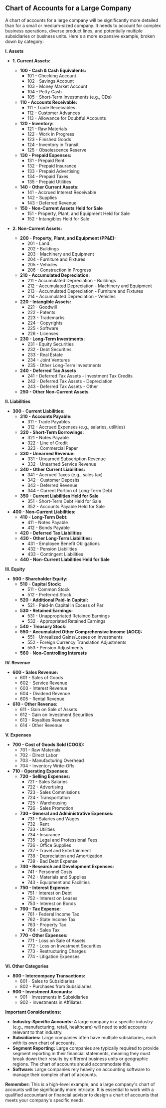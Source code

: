 ## Chart of Accounts for a Large Company 

A chart of accounts for a large company will be significantly more detailed than for a small or medium-sized company. It needs to account for complex business operations, diverse product lines, and potentially multiple subsidiaries or business units. Here's a more expansive example, broken down by category: 

**I. Assets**

* **1. Current Assets:**
    * **100 - Cash & Cash Equivalents:** 
        * 101 - Checking Account
        * 102 - Savings Account
        * 103 - Money Market Account
        * 104 - Petty Cash 
        * 105 - Short-Term Investments (e.g., CDs)
    * **110 - Accounts Receivable:**
        * 111 - Trade Receivables
        * 112 - Customer Advances
        * 113 - Allowance for Doubtful Accounts
    * **120 - Inventory:** 
        * 121 - Raw Materials
        * 122 - Work in Progress
        * 123 - Finished Goods 
        * 124 - Inventory in Transit
        * 125 - Obsolescence Reserve 
    * **130 - Prepaid Expenses:**
        * 131 - Prepaid Rent
        * 132 - Prepaid Insurance 
        * 133 - Prepaid Advertising
        * 134 - Prepaid Taxes
        * 135 - Prepaid Utilities
    * **140 - Other Current Assets:**
        * 141 - Accrued Interest Receivable
        * 142 - Supplies
        * 143 - Deferred Revenue 
    * **150 - Non-Current Assets Held for Sale**
        * 151 - Property, Plant, and Equipment Held for Sale
        * 152 - Intangibles Held for Sale

* **2. Non-Current Assets:**
    * **200 - Property, Plant, and Equipment (PP&E):**
        * 201 - Land 
        * 202 - Buildings 
        * 203 - Machinery and Equipment
        * 204 - Furniture and Fixtures
        * 205 - Vehicles
        * 206 - Construction in Progress
    * **210 - Accumulated Depreciation:**
        * 211 - Accumulated Depreciation - Buildings 
        * 212 - Accumulated Depreciation - Machinery and Equipment 
        * 213 - Accumulated Depreciation - Furniture and Fixtures
        * 214 - Accumulated Depreciation - Vehicles
    * **220 - Intangible Assets:**
        * 221 - Goodwill 
        * 222 - Patents 
        * 223 - Trademarks
        * 224 - Copyrights
        * 225 - Software
        * 226 - Licenses
    * **230 - Long-Term Investments:**
        * 231 - Equity Securities 
        * 232 - Debt Securities 
        * 233 - Real Estate
        * 234 - Joint Ventures
        * 235 - Other Long-Term Investments 
    * **240 - Deferred Tax Assets** 
        * 241 - Deferred Tax Assets - Investment Tax Credits
        * 242 - Deferred Tax Assets - Depreciation
        * 243 - Deferred Tax Assets - Other
    * **250 - Other Non-Current Assets**

**II. Liabilities**

* **300 - Current Liabilities:** 
    * **310 - Accounts Payable:**
        * 311 - Trade Payables
        * 312 - Accrued Expenses (e.g., salaries, utilities)
    * **320 - Short-Term Borrowings:**
        * 321 - Notes Payable 
        * 322 - Line of Credit
        * 323 - Commercial Paper
    * **330 - Unearned Revenue:**
        * 331 - Unearned Subscription Revenue
        * 332 - Unearned Service Revenue
    * **340 - Other Current Liabilities:**
        * 341 - Accrued Taxes (e.g., sales tax)
        * 342 - Customer Deposits
        * 343 - Deferred Revenue 
        * 344 - Current Portion of Long-Term Debt
    * **350 - Current Liabilities Held for Sale**
        * 351 - Short-Term Debt Held for Sale
        * 352 - Accounts Payable Held for Sale 
* **400 - Non-Current Liabilities:**
    * **410 - Long-Term Debt:**
        * 411 - Notes Payable 
        * 412 - Bonds Payable
    * **420 - Deferred Tax Liabilities**
    * **430 - Other Long-Term Liabilities:**
        * 431 - Employee Benefit Obligations 
        * 432 - Pension Liabilities 
        * 433 - Contingent Liabilities 
    * **440 - Non-Current Liabilities Held for Sale**

**III. Equity**

* **500 - Shareholder Equity:**
    * **510 - Capital Stock:**
        * 511 - Common Stock
        * 512 - Preferred Stock
    * **520 - Additional Paid-In Capital:** 
        * 521 - Paid-In Capital in Excess of Par
    * **530 - Retained Earnings:**
        * 531 - Unappropriated Retained Earnings
        * 532 - Appropriated Retained Earnings
    * **540 - Treasury Stock:**
    * **550 - Accumulated Other Comprehensive Income (AOCI):**
        * 551 - Unrealized Gains/Losses on Investments
        * 552 - Foreign Currency Translation Adjustments 
        * 553 - Pension Adjustments 
    * **560 - Non-Controlling Interests** 

**IV. Revenue**

* **600 - Sales Revenue:** 
    * 601 - Sales of Goods 
    * 602 - Service Revenue 
    * 603 - Interest Revenue
    * 604 - Dividend Revenue 
    * 605 - Rental Revenue 
* **610 - Other Revenue:**
    * 611 - Gain on Sale of Assets
    * 612 - Gain on Investment Securities
    * 613 - Royalties Revenue 
    * 614 - Other Revenue 

**V. Expenses**

* **700 - Cost of Goods Sold (COGS):**
    * 701 - Raw Materials
    * 702 - Direct Labor 
    * 703 - Manufacturing Overhead 
    * 704 - Inventory Write-Offs
* **710 - Operating Expenses:**
    * **720 - Selling Expenses:** 
        * 721 - Sales Salaries
        * 722 - Advertising
        * 723 - Sales Commissions 
        * 724 - Transportation
        * 725 - Warehousing
        * 726 - Sales Promotion 
    * **730 - General and Administrative Expenses:**
        * 731 - Salaries and Wages 
        * 732 - Rent
        * 733 - Utilities
        * 734 - Insurance 
        * 735 - Legal and Professional Fees
        * 736 - Office Supplies
        * 737 - Travel and Entertainment
        * 738 - Depreciation and Amortization
        * 739 - Bad Debt Expense
    * **740 - Research and Development Expenses:**
        * 741 - Personnel Costs
        * 742 - Materials and Supplies
        * 743 - Equipment and Facilities
    * **750 - Interest Expense:**
        * 751 - Interest on Debt 
        * 752 - Interest on Leases 
        * 753 - Interest on Bonds
    * **760 - Tax Expense:**
        * 761 - Federal Income Tax
        * 762 - State Income Tax
        * 763 - Property Tax 
        * 764 - Sales Tax 
    * **770 - Other Expenses:**
        * 771 - Loss on Sale of Assets
        * 772 - Loss on Investment Securities
        * 773 - Restructuring Charges
        * 774 - Litigation Expenses 

**VI. Other Categories**

* **800 - Intercompany Transactions:**
    * 801 - Sales to Subsidiaries 
    * 802 - Purchases from Subsidiaries
* **900 - Investment Accounts:**
    * 901 - Investments in Subsidiaries
    * 902 - Investments in Affiliates

**Important Considerations:**

* **Industry-Specific Accounts:**  A large company in a specific industry (e.g., manufacturing, retail, healthcare) will need to add accounts relevant to that industry.
* **Subsidiaries:**  Large companies often have multiple subsidiaries, each with its own chart of accounts.
* **Segment Reporting:**  Large companies are typically required to provide segment reporting in their financial statements, meaning they must break down their results by different business units or geographic regions. The chart of accounts should accommodate this.
* **Software:**  Large companies rely heavily on accounting software to manage their complex chart of accounts.

**Remember:**  This is a high-level example, and a large company's chart of accounts will be significantly more intricate. It is essential to work with a qualified accountant or financial advisor to design a chart of accounts that meets your company's specific needs. 
